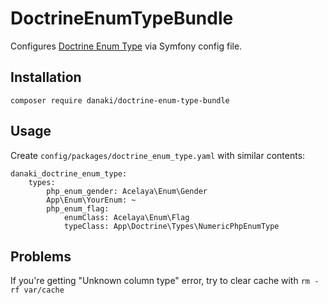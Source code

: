 # DoctrineEnumTypeBundle

Configures [Doctrine Enum Type](https://github.com/acelaya/doctrine-enum-type) via Symfony config file.

## Installation

```
composer require danaki/doctrine-enum-type-bundle
```

## Usage

Create `config/packages/doctrine_enum_type.yaml` with similar contents:
```
danaki_doctrine_enum_type:
    types:
        php_enum_gender: Acelaya\Enum\Gender
        App\Enum\YourEnum: ~
        php_enum_flag:
            enumClass: Acelaya\Enum\Flag
            typeClass: App\Doctrine\Types\NumericPhpEnumType
```

## Problems

If you're getting "Unknown column type" error, try to clear cache with `rm -rf var/cache`
